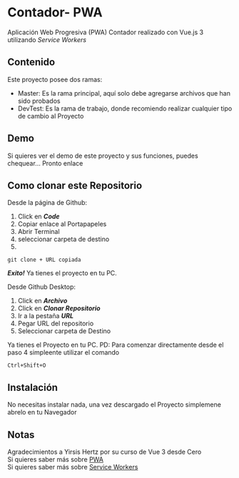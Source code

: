 # Contador- PWA
Aplicación Web Progresiva (PWA) Contador realizado con Vue.js 3 utilizando *Service Workers*

## Contenido
Este proyecto posee dos ramas:

- Master: Es la rama principal, aquí solo debe agregarse archivos que han sido probados
- DevTest: Es la rama de trabajo, donde recomiendo realizar cualquier tipo de cambio al Proyecto

## Demo
Si quieres ver el demo de este proyecto y sus funciones, puedes chequear... Pronto enlace

## Como clonar este Repositorio

Desde la página de Github:

1. Click en ***Code***
2. Copiar enlace al Portapapeles
3. Abrir Terminal
4. seleccionar carpeta de destino
5. 
~~~
git clone + URL copiada
~~~
***Exito!*** Ya tienes el proyecto en tu PC.

Desde Github Desktop:

1. Click en ***Archivo***
2. Click en ***Clonar Repositorio***
3. Ir a la pestaña ***URL***
4. Pegar URL del repositorio
5. Seleccionar carpeta de Destino

Ya tienes el Proyecto en tu PC. 
PD: Para comenzar directamente desde el paso 4 simpleente utilizar el comando 
~~~
Ctrl+Shift+O
~~~
## Instalación
No necesitas instalar nada, una vez descargado el Proyecto simplemene abrelo en tu Navegador

## Notas
Agradecimientos a Yirsis Hertz por su curso de Vue 3 desde Cero  
Si quieres saber más sobre [PWA](https://developer.mozilla.org/es/docs/Web/Progressive_web_apps)  
Si quieres saber más sobre [Service Workers](https://developer.mozilla.org/es/docs/Web/API/Service_Worker_API)


